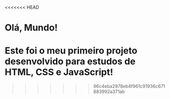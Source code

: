 <<<<<<< HEAD
# Olá, Mundo!
 Este foi o meu primeiro projeto desenvolvido para estudos de HTML, CSS e JavaScript!
=======

>>>>>>> 96c4eba2978eb4f961c91936c671883992a371ab
